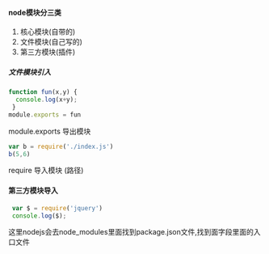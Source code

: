 #### node模块分三类
1. 核心模块(自带的)
2. 文件模块(自己写的)
3. 第三方模块(插件)

##### 文件模块引入
```js
function fun(x,y) {
  console.log(x+y);
 }
module.exports = fun
```
module.exports 导出模块
```js
var b = require('./index.js')
b(5,6)
```
require 导入模块 (路径)

#### 第三方模块导入
```js
 var $ = require('jquery')
 console.log($);
```
这里nodejs会去node_modules里面找到package.json文件,找到面字段里面的入口文件
